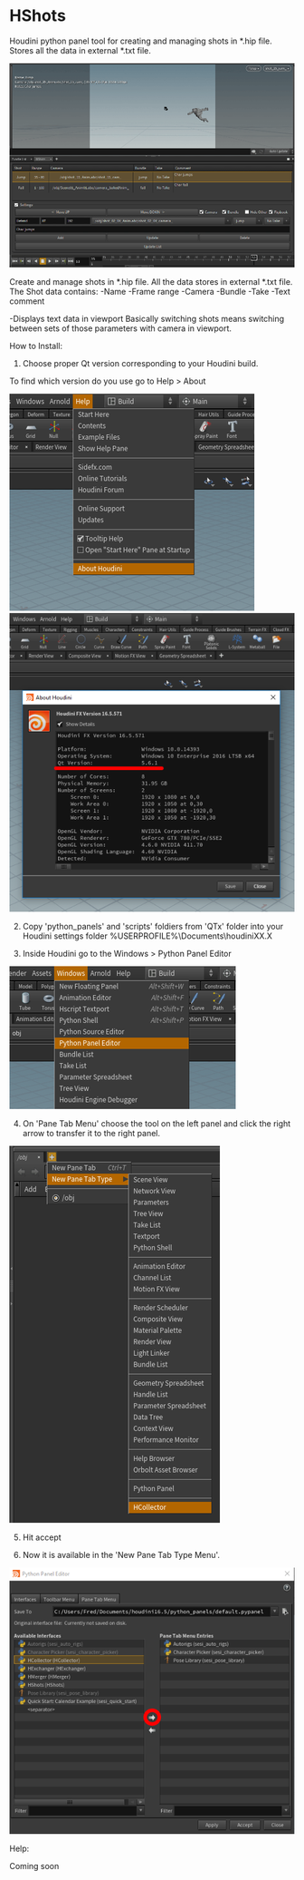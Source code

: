 # HShots

Houdini python panel tool for creating and managing shots in *.hip file. Stores all the data in external *.txt file.

  ![Help](Help/hshots.gif)

Create and manage shots in *.hip file.
All the data stores in external *.txt file.
The Shot data contains:
-Name
-Frame range
-Camera
-Bundle
-Take
-Text comment

-Displays text data in viewport
Basically switching shots means switching between sets of those parameters with camera in viewport.

How to Install:

1. Choose proper Qt version corresponding to your Houdini build.
  
  To find which version do you use go to Help > About
  
  ![4](Help/4.png)
  ![5](Help/5.png)
  
2. Copy 'python_panels' and 'scripts' foldiers from 'QTx' folder into your Houdini settings folder %USERPROFILE%\Documents\houdiniXX.X

3. Inside Houdini go to the Windows > Python Panel Editor

  ![1](Help/1.png)

4. On 'Pane Tab Menu' choose the tool on the left panel and click the right arrow to transfer it to the right panel. 

  ![3](Help/3.png)

5. Hit accept

6. Now it is available in the 'New Pane Tab Type Menu'.

  ![2](Help/2.png)

Help:

Coming soon
